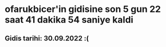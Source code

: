 # ofarukbicer'in gidisine son 5 gun 22 saat 41 dakika 54 saniye kaldi

## Gidis tarihi: 30.09.2022 :(